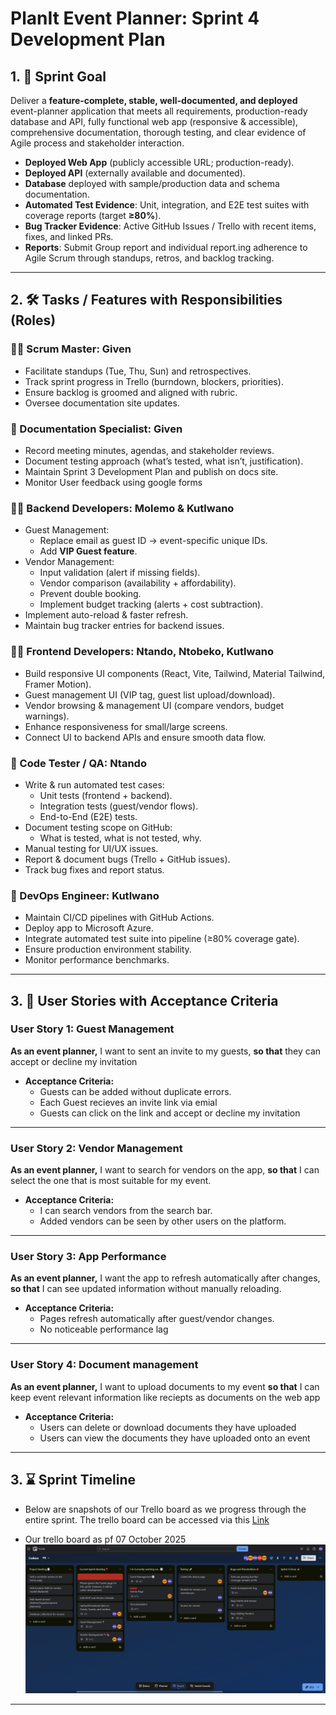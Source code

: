 # PlanIt Event Planner: Sprint 4 Development Plan 


## 1. 🎯 Sprint Goal
Deliver a **feature-complete, stable, well-documented, and deployed** event-planner application that meets all requirements, production-ready database and API, fully functional web app (responsive & accessible), comprehensive documentation, thorough testing, and clear evidence of Agile process and stakeholder interaction.

- **Deployed Web App** (publicly accessible URL; production-ready).  
- **Deployed API** (externally available and documented).  
- **Database** deployed with sample/production data and schema documentation.   
- **Automated Test Evidence**: Unit, integration, and E2E test suites with coverage reports (target **≥80%**).  
- **Bug Tracker Evidence**: Active GitHub Issues / Trello with recent items, fixes, and linked PRs.  
- **Reports**: Submit Group report and individual report.ing adherence to Agile Scrum through standups, retros, and backlog tracking.  

---

## 2. 🛠️ Tasks / Features with Responsibilities (Roles)

### 🧑‍🏫 Scrum Master: **Given**
- Facilitate standups (Tue, Thu, Sun) and retrospectives.  
- Track sprint progress in Trello (burndown, blockers, priorities).  
- Ensure backlog is groomed and aligned with rubric.  
- Oversee documentation site updates.  

### 📃 Documentation Specialist: **Given**
- Record meeting minutes, agendas, and stakeholder reviews.  
- Document testing approach (what’s tested, what isn’t, justification).  
- Maintain Sprint 3 Development Plan and publish on docs site.  
- Monitor User feedback using google forms

### 🧑‍💻 Backend Developers: **Molemo & Kutlwano**
- Guest Management:  
  - Replace email as guest ID → event-specific unique IDs.  
  - Add **VIP Guest feature**.  
- Vendor Management:  
  - Input validation (alert if missing fields).  
  - Vendor comparison (availability + affordability).  
  - Prevent double booking.  
  - Implement budget tracking (alerts + cost subtraction).  
- Implement auto-reload & faster refresh.  
- Maintain bug tracker entries for backend issues.  

### 🧑‍💻 Frontend Developers: **Ntando, Ntobeko, Kutlwano**
- Build responsive UI components (React, Vite, Tailwind, Material Tailwind, Framer Motion).  
- Guest management UI (VIP tag, guest list upload/download).  
- Vendor browsing & management UI (compare vendors, budget warnings).  
- Enhance responsiveness for small/large screens.  
- Connect UI to backend APIs and ensure smooth data flow.  

### 🧪 Code Tester / QA: **Ntando**
- Write & run automated test cases:  
  - Unit tests (frontend + backend).  
  - Integration tests (guest/vendor flows).  
  - End-to-End (E2E) tests.  
- Document testing scope on GitHub:  
  - What is tested, what is not tested, why.  
- Manual testing for UI/UX issues.  
- Report & document bugs (Trello + GitHub issues).  
- Track bug fixes and report status.  

### 🚀 DevOps Engineer: **Kutlwano**
- Maintain CI/CD pipelines with GitHub Actions.  
- Deploy app to Microsoft Azure.  
- Integrate automated test suite into pipeline (≥80% coverage gate).  
- Ensure production environment stability.  
- Monitor performance benchmarks.  

---

## 3. 👤 User Stories with Acceptance Criteria

### User Story 1: Guest Management
**As an event planner,** I want to sent an invite to my guests, **so that** they can accept or decline my invitation
- **Acceptance Criteria:**  
  - Guests can be added without duplicate errors.  
  - Each Guest recieves an invite link via emial
  - Guests can click on the link and accept or decline my invitation

---

### User Story 2: Vendor Management
**As an event planner,** I want to search for vendors on the app, **so that** I can select the one that is most suitable for my event.  
- **Acceptance Criteria:**  
  - I can search vendors from the search bar.   
  - Added vendors can be seen by other users on the platform.  

---

### User Story 3: App Performance
**As an event planner,** I want the app to refresh automatically after changes, **so that** I can see updated information without manually reloading.  
- **Acceptance Criteria:**  
  - Pages refresh automatically after guest/vendor changes.  
  - No noticeable performance lag

---

### User Story 4: Document management
**As an event planner,** I want to upload documents to my event **so that** I can keep event relevant information like reciepts as documents on the web app  
- **Acceptance Criteria:**  
  - Users can delete or download documents they have uploaded
  - Users can view the documents they have uploaded onto an event

---

## 3. ⌛ Sprint Timeline
- Below are snapshots of our Trello board as we progress through the entire sprint. The trello board can be accessed via this [Link](https://trello.com/invite/b/688926a06672f847b26eadd8/ATTI44809ab9733ae3526b4a7133a7e97f41E5E6470D/codexa)

- Our trello board as pf 07 October 2025
![Alt text](../../assets/meetings/Sprint04/16_Oct.png)

---
